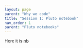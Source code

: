 ```yaml
---
layout: page
parent: "Why we code"
title: "Session 1: Pluto notebook"
nav_order: 1
parent: "Pluto notebooks"
---
```


Here it is  [nb](./session1nb.html)